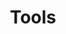 ---
#Delimiter files are used to separate the list of documentation pages into sections.
title: "Tools"
type: delimiter
weight: 16 # Change this weight to change order of sections
sitemapExclude: True
_build:
  publishResources: false
  render: never
partition: qdrant
---
